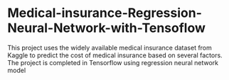 # Medical-insurance-Regression-Neural-Network-with-Tensoflow
This project uses the widely available medical insurance dataset from Kaggle to predict the cost of medical insurance based on several factors. The project is completed in Tensorflow using regression neural network model
